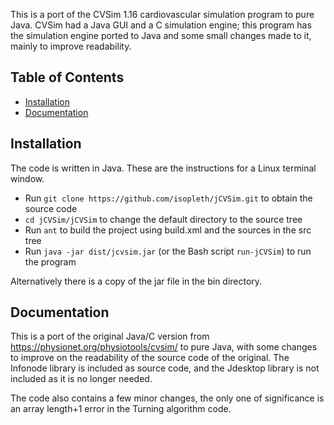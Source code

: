 This is a port of the CVSim 1.16 cardiovascular simulation program to pure
Java.  CVSim had a Java GUI and a C simulation engine; this program has the
simulation engine ported to Java and some small changes made to it, mainly
to improve readability.

## Table of Contents
- [Installation](#installation)
- [Documentation](#documentation)

Installation
------------

The code is written in Java.  These are the instructions for a Linux terminal window.

- Run ```git clone https://github.com/isopleth/jCVSim.git``` to obtain the source code
- ```cd jCVSim/jCVSim``` to change the default directory to the source tree
- Run ```ant``` to build the project using build.xml and the sources in the src tree
- Run ```java -jar dist/jcvsim.jar``` (or the Bash script ```run-jCVSim```) to run the program

Alternatively there is a copy of the jar file in the bin directory.

Documentation
-------------

This is a port of the original Java/C version from
https://physionet.org/physiotools/cvsim/ to pure Java, with some
changes to improve on the readability of the source code of the
original. The Infonode library is included as source code, and the
Jdesktop library is not included as it is no longer needed.


The code also contains a few minor changes, the only one of significance is an
array length+1 error in the Turning algorithm code.